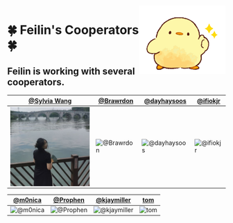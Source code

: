 <img align='right' src='https://github.com/yflaa/yflaa/blob/main/duck.gif' width='200'>


# 🍀 Feilin's Cooperators 🍀
<!-- ## Feilin is a second-year graduate student from Institute of Robotics and Intelligent Systems, Chongqing University. His research interest includes robotics, computer vision and vision-language models. -->
## Feilin is working with several cooperators.

[@Sylvia Wang](https://Sylvia-WangXB.github.io) | [@Brawrdon](https://github.com/Brawrdon) | [@dayhaysoos](https://github.com/dayhaysoos) | [@ifiokjr](https://github.com/ifiokjr)
--- | --- | --- | ---
<img align='right' src='Sylvia-Wang.png' width='200'> | ![@Brawrdon](https://avatars.githubusercontent.com/Brawrdon?s=150&v=1) | ![@dayhaysoos](https://avatars.githubusercontent.com/dayhaysoos?s=150&v=1) | ![@ifiokjr](https://avatars.githubusercontent.com/ifiokjr?s=150&v=1)

[@m0nica](https://github.com/m0nica) | [@Prophen](https://github.com/Prophen) | [@kjaymiller](https://github.com/kjaymiller) | [tom](#https://wittenbrock.github.io/toms-myspace-page/)
--- | --- | --- | ---
![@m0nica](https://avatars.githubusercontent.com/m0nica?s=150&v=1) | ![@Prophen](https://avatars.githubusercontent.com/Prophen?s=150&v=1) | ![@kjaymiller](https://avatars.githubusercontent.com/kjaymiller?s=150&v=1) | ![tom](https://wittenbrock.github.io/toms-myspace-page/pictures/tom-pic.jpg)


<!-- <div align="center"> <img src="https://github-readme-stats.vercel.app/api/top-langs/?username=yflaa" /> </div> -->
